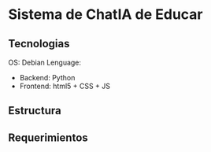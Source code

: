 # Sistema de ChatIA de Educar

## Tecnologias
OS: Debian
Lenguage: 
 - Backend: Python
 - Frontend: html5 + CSS + JS


## Estructura


## Requerimientos